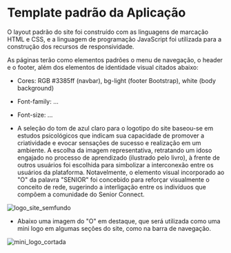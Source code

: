 # Template padrão da Aplicação

O layout padrão do site foi construído com as linguagens de marcação HTML e CSS, e a linguagem de programação JavaScript foi utilizada para a construção dos recursos de responsividade.

As páginas terão como elementos padrões o menu de navegação, o header e o footer, além dos elementos de identidade visual citados abaixo:

- Cores: RGB #3385ff (navbar), bg-light (footer Bootstrap), white (body background)
- Font-family: ...
- Font-size: ...

- A seleção do tom de azul claro para o logotipo do site baseou-se em estudos psicológicos que indicam sua capacidade de promover a criatividade e evocar sensações de sucesso e realização em um ambiente. A escolha da imagem representativa, retratando um idoso engajado no processo de aprendizado (ilustrado pelo livro), à frente de outros usuários foi escolhida para simbolizar a interconexão entre os usuários da plataforma. Notavelmente, o elemento visual incorporado ao "O" da palavra "SENIOR" foi concebido para reforçar visualmente o conceito de rede, sugerindo a interligação entre os indivíduos que compõem a comunidade do Senior Connect.

![logo_site_semfundo](https://github.com/ICEI-PUC-Minas-PMV-ADS/pmv-ads-2024-1-e1-proj-web-t8-pmv-ads-2024-1-e1-projseniorconnect/assets/105830948/af4ae4c9-5e91-4fe7-ac39-244a46d36d46)

- Abaixo uma imagem do "O" em destaque, que será utilizada como uma mini logo em algumas seções do site, como na barra de navegação.

![mini_logo_cortada](https://github.com/ICEI-PUC-Minas-PMV-ADS/pmv-ads-2024-1-e1-proj-web-t8-pmv-ads-2024-1-e1-projseniorconnect/assets/105830948/c5236390-a00e-43fb-a920-cfb39a864aa7)
